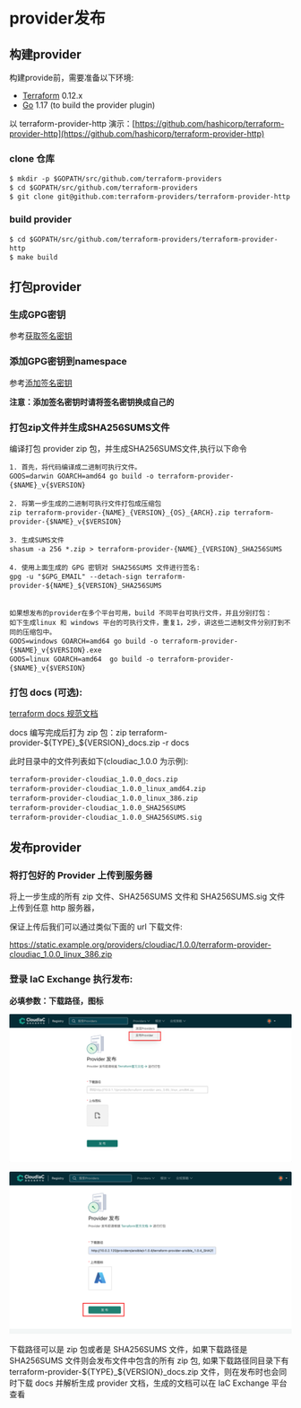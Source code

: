 # provider发布

## 构建provider
构建provide前，需要准备以下环境:

- [Terraform](https://www.terraform.io/downloads.html) 0.12.x
- [Go](https://golang.org/doc/install) 1.17 (to build the provider plugin)

以 terraform-provider-http 演示：[https://github.com/hashicorp/terraform-provider-http](https://github.com/hashicorp/terraform-provider-http)

### clone 仓库

```
$ mkdir -p $GOPATH/src/github.com/terraform-providers
$ cd $GOPATH/src/github.com/terraform-providers
$ git clone git@github.com:terraform-providers/terraform-provider-http
```

### build provider

```
$ cd $GOPATH/src/github.com/terraform-providers/terraform-provider-http
$ make build
```



## 打包provider

### 生成GPG密钥

参考[获取签名密钥](../cases/create-gpg-key.md)

### 添加GPG密钥到namespace

参考[添加签名密钥](../cases/add-gpg-key.md)

**注意：添加签名密钥时请将签名密钥换成自己的**

### 打包zip文件并生成SHA256SUMS文件

编译打包 provider zip 包，并生成SHA256SUMS文件,执行以下命令
```
1. 首先，将代码编译成二进制可执行文件。
GOOS=darwin GOARCH=amd64 go build -o terraform-provider-{$NAME}_v{$VERSION}

2. 将第一步生成的二进制可执行文件打包成压缩包
zip terraform-provider-{NAME}_{VERSION}_{OS}_{ARCH}.zip terraform-provider-{$NAME}_v{$VERSION}

3. 生成SUMS文件
shasum -a 256 *.zip > terraform-provider-{NAME}_{VERSION}_SHA256SUMS

4. 使用上面生成的 GPG 密钥对 SHA256SUMS 文件进行签名:
gpg -u "$GPG_EMAIL" --detach-sign terraform-provider-${NAME}_${VERSION}_SHA256SUMS


如果想发布的provider在多个平台可用，build 不同平台可执行文件，并且分别打包：
如下生成linux 和 windows 平台的可执行文件，重复1，2步，讲这些二进制文件分别打到不同的压缩包中。
GOOS=windows GOARCH=amd64 go build -o terraform-provider-{$NAME}_v{$VERSION}.exe
GOOS=linux GOARCH=amd64  go build -o terraform-provider-{$NAME}_v{$VERSION}
```
### 打包 docs (可选):

[terraform docs 规范文档](https://www.terraform.io/docs/registry/providers/docs.html)

docs 编写完成后打为 zip 包：zip terraform-provider-${TYPE}_${VERSION}_docs.zip -r docs

此时目录中的文件列表如下(cloudiac_1.0.0 为示例):

```bash
terraform-provider-cloudiac_1.0.0_docs.zip
terraform-provider-cloudiac_1.0.0_linux_amd64.zip
terraform-provider-cloudiac_1.0.0_linux_386.zip
terraform-provider-cloudiac_1.0.0_SHA256SUMS
terraform-provider-cloudiac_1.0.0_SHA256SUMS.sig
```

## 发布provider

### 将打包好的 Provider 上传到服务器

将上一步生成的所有 zip 文件、SHA256SUMS 文件和 SHA256SUMS.sig 文件上传到任意 http 服务器，

保证上传后我们可以通过类似下面的 url 下载文件:  

https://static.example.org/providers/cloudiac/1.0.0/terraform-provider-cloudiac_1.0.0_linux_386.zip



### 登录 IaC Exchange 执行发布:

**必填参数：下载路径，图标**

![img](../images/registry-provider-publish1.png)

![img](../images/registry-provider-publish2.png)

下载路径可以是 zip 包或者是 SHA256SUMS 文件，如果下载路径是 SHA256SUMS 文件则会发布文件中包含的所有 zip 包,
如果下载路径同目录下有 terraform-provider-${TYPE}_${VERSION}_docs.zip 文件，则在发布时也会同时下载 docs 并解析生成 provider 文档，生成的文档可以在 IaC Exchange 平台查看
